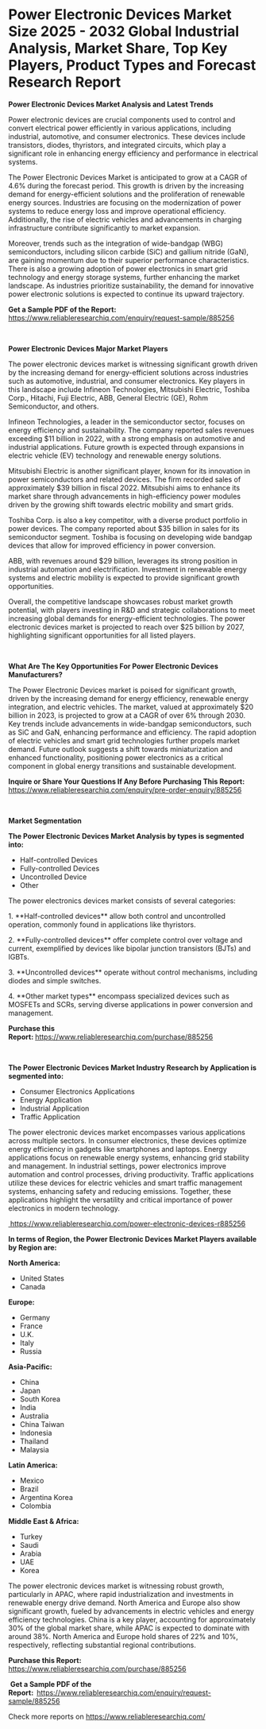 <p><h1>Power Electronic Devices Market Size 2025 - 2032 Global Industrial Analysis, Market Share, Top Key Players, Product Types and Forecast Research Report</h1></p><p><strong>Power Electronic Devices Market Analysis and Latest Trends</strong></p>
<p><p>Power electronic devices are crucial components used to control and convert electrical power efficiently in various applications, including industrial, automotive, and consumer electronics. These devices include transistors, diodes, thyristors, and integrated circuits, which play a significant role in enhancing energy efficiency and performance in electrical systems.</p><p>The Power Electronic Devices Market is anticipated to grow at a CAGR of 4.6% during the forecast period. This growth is driven by the increasing demand for energy-efficient solutions and the proliferation of renewable energy sources. Industries are focusing on the modernization of power systems to reduce energy loss and improve operational efficiency. Additionally, the rise of electric vehicles and advancements in charging infrastructure contribute significantly to market expansion. </p><p>Moreover, trends such as the integration of wide-bandgap (WBG) semiconductors, including silicon carbide (SiC) and gallium nitride (GaN), are gaining momentum due to their superior performance characteristics. There is also a growing adoption of power electronics in smart grid technology and energy storage systems, further enhancing the market landscape. As industries prioritize sustainability, the demand for innovative power electronic solutions is expected to continue its upward trajectory.</p></p>
<p><strong>Get a Sample PDF of the Report:&nbsp;</strong> <a href="https://www.reliableresearchiq.com/enquiry/request-sample/885256?utm_campaign=2476&utm_medium=2&utm_source=Github&utm_content=ia&utm_term=11022025&utm_id=power-electronic-devices">https://www.reliableresearchiq.com/enquiry/request-sample/885256</a></p>
<p>&nbsp;</p>
<p><strong>Power Electronic Devices Major Market Players</strong></p>
<p><p>The power electronic devices market is witnessing significant growth driven by the increasing demand for energy-efficient solutions across industries such as automotive, industrial, and consumer electronics. Key players in this landscape include Infineon Technologies, Mitsubishi Electric, Toshiba Corp., Hitachi, Fuji Electric, ABB, General Electric (GE), Rohm Semiconductor, and others.</p><p>Infineon Technologies, a leader in the semiconductor sector, focuses on energy efficiency and sustainability. The company reported sales revenues exceeding $11 billion in 2022, with a strong emphasis on automotive and industrial applications. Future growth is expected through expansions in electric vehicle (EV) technology and renewable energy solutions.</p><p>Mitsubishi Electric is another significant player, known for its innovation in power semiconductors and related devices. The firm recorded sales of approximately $39 billion in fiscal 2022. Mitsubishi aims to enhance its market share through advancements in high-efficiency power modules driven by the growing shift towards electric mobility and smart grids.</p><p>Toshiba Corp. is also a key competitor, with a diverse product portfolio in power devices. The company reported about $35 billion in sales for its semiconductor segment. Toshiba is focusing on developing wide bandgap devices that allow for improved efficiency in power conversion.</p><p>ABB, with revenues around $29 billion, leverages its strong position in industrial automation and electrification. Investment in renewable energy systems and electric mobility is expected to provide significant growth opportunities. </p><p>Overall, the competitive landscape showcases robust market growth potential, with players investing in R&D and strategic collaborations to meet increasing global demands for energy-efficient technologies. The power electronic devices market is projected to reach over $25 billion by 2027, highlighting significant opportunities for all listed players.</p></p>
<p>&nbsp;</p>
<p><strong>What Are The Key Opportunities For Power Electronic Devices Manufacturers?</strong></p>
<p><p>The Power Electronic Devices market is poised for significant growth, driven by the increasing demand for energy efficiency, renewable energy integration, and electric vehicles. The market, valued at approximately $20 billion in 2023, is projected to grow at a CAGR of over 6% through 2030. Key trends include advancements in wide-bandgap semiconductors, such as SiC and GaN, enhancing performance and efficiency. The rapid adoption of electric vehicles and smart grid technologies further propels market demand. Future outlook suggests a shift towards miniaturization and enhanced functionality, positioning power electronics as a critical component in global energy transitions and sustainable development.</p></p>
<p><strong>Inquire or Share Your Questions If Any Before Purchasing This Report:</strong> <a href="https://www.reliableresearchiq.com/enquiry/pre-order-enquiry/885256?utm_campaign=2476&utm_medium=2&utm_source=Github&utm_content=ia&utm_term=11022025&utm_id=power-electronic-devices">https://www.reliableresearchiq.com/enquiry/pre-order-enquiry/885256</a></p>
<p>&nbsp;</p>
<p><strong>Market Segmentation</strong></p>
<p><strong>The Power Electronic Devices Market Analysis by types is segmented into:</strong></p>
<p><ul><li>Half-controlled Devices</li><li>Fully-controlled Devices</li><li>Uncontrolled Device</li><li>Other</li></ul></p>
<p><p>The power electronics devices market consists of several categories: </p><p>1. **Half-controlled devices** allow both control and uncontrolled operation, commonly found in applications like thyristors.</p><p>2. **Fully-controlled devices** offer complete control over voltage and current, exemplified by devices like bipolar junction transistors (BJTs) and IGBTs.</p><p>3. **Uncontrolled devices** operate without control mechanisms, including diodes and simple switches. </p><p>4. **Other market types** encompass specialized devices such as MOSFETs and SCRs, serving diverse applications in power conversion and management.</p></p>
<p><strong>Purchase this Report:&nbsp;</strong><a href="https://www.reliableresearchiq.com/purchase/885256?utm_campaign=2476&utm_medium=2&utm_source=Github&utm_content=ia&utm_term=11022025&utm_id=power-electronic-devices">https://www.reliableresearchiq.com/purchase/885256</a></p>
<p>&nbsp;</p>
<p><strong>The Power Electronic Devices Market Industry Research by Application is segmented into:</strong></p>
<p><ul><li>Consumer Electronics Applications</li><li>Energy Application</li><li>Industrial Application</li><li>Traffic Application</li></ul></p>
<p><p>The power electronic devices market encompasses various applications across multiple sectors. In consumer electronics, these devices optimize energy efficiency in gadgets like smartphones and laptops. Energy applications focus on renewable energy systems, enhancing grid stability and management. In industrial settings, power electronics improve automation and control processes, driving productivity. Traffic applications utilize these devices for electric vehicles and smart traffic management systems, enhancing safety and reducing emissions. Together, these applications highlight the versatility and critical importance of power electronics in modern technology.</p></p>
<p><a href="https://www.reliableresearchiq.com/power-electronic-devices-r885256?utm_campaign=2476&utm_medium=2&utm_source=Github&utm_content=ia&utm_term=11022025&utm_id=power-electronic-devices">&nbsp;https://www.reliableresearchiq.com/power-electronic-devices-r885256</a></p>
<p><strong>In terms of Region, the Power Electronic Devices Market Players available by Region are:</strong></p>
<p>
    <p> <strong> North America: </strong>
        <ul>
            <li>United States</li>
            <li>Canada</li>
        </ul>
        </p> 
    <p> <strong> Europe: </strong>
        <ul>
            <li>Germany</li>
            <li>France</li>
            <li>U.K.</li>
            <li>Italy</li>
            <li>Russia</li>
        </ul>
        </p> 
    <p> <strong> Asia-Pacific: </strong>
        <ul>
            <li>China</li>
            <li>Japan</li>
            <li>South Korea</li>
            <li>India</li>
            <li>Australia</li>
            <li>China Taiwan</li>
            <li>Indonesia</li>
            <li>Thailand</li>
            <li>Malaysia</li>
        </ul>
        </p> 
    <p> <strong> Latin America: </strong>
        <ul>
            <li>Mexico</li>
            <li>Brazil</li>
            <li>Argentina Korea</li>
            <li>Colombia</li>
        </ul>
        </p> 
    <p> <strong> Middle East & Africa: </strong>
        <ul>
            <li>Turkey</li>
            <li>Saudi</li>
            <li>Arabia</li>
            <li>UAE</li>
            <li>Korea</li>
        </ul>
    </p>
    </p>
<p><p>The power electronic devices market is witnessing robust growth, particularly in APAC, where rapid industrialization and investments in renewable energy drive demand. North America and Europe also show significant growth, fueled by advancements in electric vehicles and energy efficiency technologies. China is a key player, accounting for approximately 30% of the global market share, while APAC is expected to dominate with around 38%. North America and Europe hold shares of 22% and 10%, respectively, reflecting substantial regional contributions.</p></p>
<p><strong>Purchase this Report: </strong><a href="https://www.reliableresearchiq.com/purchase/885256?utm_campaign=2476&utm_medium=2&utm_source=Github&utm_content=ia&utm_term=11022025&utm_id=power-electronic-devices">https://www.reliableresearchiq.com/purchase/885256</a></p>
<p>&nbsp;<strong>Get a Sample PDF of the Report:&nbsp;&nbsp;</strong><a href="https://www.reliableresearchiq.com/enquiry/request-sample/885256?utm_campaign=2476&utm_medium=2&utm_source=Github&utm_content=ia&utm_term=11022025&utm_id=power-electronic-devices">https://www.reliableresearchiq.com/enquiry/request-sample/885256</a></p>
<p><strong></strong></p>
<p>Check more reports on <a href="https://www.reliableresearchiq.com/?utm_campaign=2476&utm_medium=2&utm_source=Github&utm_content=ia&utm_term=11022025&utm_id=power-electronic-devices">https://www.reliableresearchiq.com/</a></p>